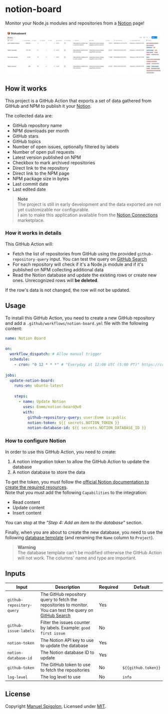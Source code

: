 # notion-board

Monitor your Node.js modules and repositories from a [Notion] page!

![status board on notion](./images/preview.png)


## How it works

This project is a GitHub Action that exports a set of data gathered from GitHub and NPM to publish it your [Notion].

The collected data are:

- GitHub repository name
- NPM downloads per month
- GitHub stars
- GitHub topics
- Number of open issues, optionally filtered by labels
- Number of open pull requests
- Latest version published on NPM
- Checkbox to mark archived repositories
- Direct link to the repository
- Direct link to the NPM page
- NPM package size in bytes
- Last commit date
- Last edited date

> **Note**  
> The project is still in early development and the data exported are not yet customizable nor configurable.  
> I aim to make this application available from the [Notion Connections](https://www.notion.so/integrations/all) marketplace.


### How it works in details

This GitHub Action will:

- Fetch the list of repositories from GitHub using the provided `github-repository-query` input. You can test the query on [GitHub Search]
- For each repository will check if it's a Node.js module and if it's published on NPM collecting additional data
- Read the Notion database and update the existing rows or create new ones. Unrecognized rows will **be deleted**.

If the row's data is not changed, the row will not be updated.


## Usage

To install this GitHub Action, you need to create a new GitHub repository and add a `.github/workflows/notion-board.yml` file with the following content:

```yml
name: Notion Board

on:
  workflow_dispatch: # Allow manual trigger
  schedule:
    - cron: "0 12 * * *" # "Everyday at 12:00 UTC (5:00 PT)" https://crontab.guru/#0_12_*_*_*

jobs:
  update-notion-board:
    runs-on: ubuntu-latest

    steps:
      - name: Update Notion
        uses: Eomm/notion-board@v0
        with:
          github-repository-query: user:Eomm is:public
          notion-token: ${{ secrets.NOTION_TOKEN }}
          notion-database-id: ${{ secrets.NOTION_DATABASE_ID }}
```


### How to configure Notion

In order to use this GitHub Action, you need to create:

1. A notion integration token to allow the GitHub Action to update the database
2. A notion database to store the data

To get the token, you must follow the [official Notion documentation to create the required resources](https://developers.notion.com/docs/create-a-notion-integration).  
Note that you must add the following `Capabilities` to the integration:
- Read content
- Update content
- Insert content

You can stop at the _"Step 4: Add an item to the database"_ section.

Finally, when you are about to create the new database, you need to use the following [database template] (and renaming the `Name` column to `Project`).

> **Warning**  
> The database template can't be modified otherwise the GitHub Action will not work. The columns' name and type are important.


## Inputs

| Input | Description | Required | Default |
| --- | --- | --- | --- |
| `github-repository-query` | The GitHub repository query to fetch the repositories to monitor. You can test the query on [GitHub Search] | Yes | |
| `github-issue-labels`     | Filter the issues counter by labels. Example: `good first issue` | No | |
| `notion-token`            | The Notion API key to use to update the database | Yes | |
| `notion-database-id`      | The Notion database ID to update | Yes | |
| `github-token`            | The GitHub token to use to fetch the repositories | No | `${{github.token}}` |
| `log-level`               | The log level to use | No | `info` |


## License

Copyright [Manuel Spigolon](https://github.com/Eomm), Licensed under [MIT](./LICENSE).


  [database template]: https://eomm.notion.site/repository-name-259756cfa17b4ec18f2a9d3e6f66c562
  [Notion]: https://www.notion.so/
  [GitHub Search]: https://github.com/search/
